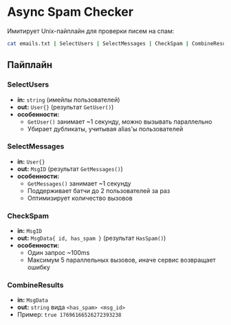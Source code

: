 # Async Spam Checker

Имитирует Unix-пайплайн для проверки писем на спам:
```bash
cat emails.txt | SelectUsers | SelectMessages | CheckSpam | CombineResults
```
## Пайплайн

### SelectUsers
- **in:** `string` (имейлы пользователей)  
- **out:** `User{}` (результат `GetUser()`)  
- **особенности:**  
  - `GetUser()` занимает ~1 секунду, можно вызывать параллельно  
  - Убирает дубликаты, учитывая alias'ы пользователей  

### SelectMessages
- **in:** `User{}`  
- **out:** `MsgID` (результат `GetMessages()`)  
- **особенности:**  
  - `GetMessages()` занимает ~1 секунду  
  - Поддерживает батчи до 2 пользователей за раз  
  - Оптимизирует количество вызовов  

### CheckSpam
- **in:** `MsgID`  
- **out:** `MsgData{ id, has_spam }` (результат `HasSpam()`)  
- **особенности:**  
  - Один запрос ~100ms  
  - Максимум 5 параллельных вызовов, иначе сервис возвращает ошибку  

### CombineResults
- **in:** `MsgData`  
- **out:** `string` вида `<has_spam> <msg_id>`  
- Пример: `true 17696166526272393238`
